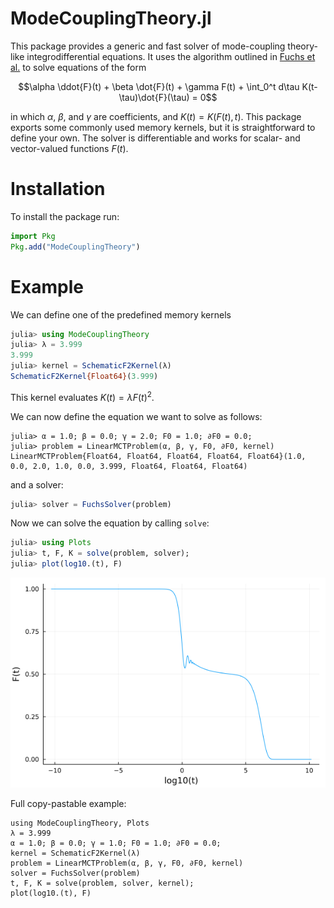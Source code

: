 # ModeCouplingTheory.jl

This package provides a generic and fast solver of mode-coupling theory-like integrodifferential equations. It uses the algorithm outlined in [Fuchs et al.](https://iopscience.iop.org/article/10.1088/0953-8984/3/26/022/meta) to solve equations of the form

$$\alpha \ddot{F}(t) + \beta \dot{F}(t) + \gamma F(t) + \int_0^t d\tau K(t-\tau)\dot{F}(\tau) = 0$$

in which $\alpha$, $\beta$, and $\gamma$ are coefficients, and $K(t) = K(F(t), t)$. This package exports some commonly used memory kernels, but it is straightforward to define your own. The solver is differentiable and works for scalar- and vector-valued functions $F(t)$. 

# Installation

To install the package run:

```julia
import Pkg
Pkg.add("ModeCouplingTheory")
```

# Example

We can define one of the predefined memory kernels 

```julia
julia> using ModeCouplingTheory
julia> λ = 3.999
3.999
julia> kernel = SchematicF2Kernel(λ)
SchematicF2Kernel{Float64}(3.999)
```
This kernel evaluates $K(t)=\lambda F(t)^2$.

We can now define the equation we want to solve as follows:

```
julia> α = 1.0; β = 0.0; γ = 2.0; F0 = 1.0; ∂F0 = 0.0;
julia> problem = LinearMCTProblem(α, β, γ, F0, ∂F0, kernel)
LinearMCTProblem{Float64, Float64, Float64, Float64, Float64}(1.0, 0.0, 2.0, 1.0, 0.0, 3.999, Float64, Float64, Float64)
```
and a solver:

```julia
julia> solver = FuchsSolver(problem)
```

Now we can solve the equation by calling `solve`:

```julia
julia> using Plots
julia> t, F, K = solve(problem, solver);
julia> plot(log10.(t), F)
```
![image](images/readmefig.png)

Full copy-pastable example:

```
using ModeCouplingTheory, Plots
λ = 3.999
α = 1.0; β = 0.0; γ = 1.0; F0 = 1.0; ∂F0 = 0.0;
kernel = SchematicF2Kernel(λ)
problem = LinearMCTProblem(α, β, γ, F0, ∂F0, kernel)
solver = FuchsSolver(problem)
t, F, K = solve(problem, solver, kernel);
plot(log10.(t), F)
```

